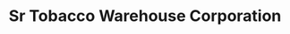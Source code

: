 ---
title: "Sr Tobacco Warehouse Corporation"
url: /milwaukee/sr-tobacco-warehouse-corporation-north-farwell-avenue/
shop: tobacco
---